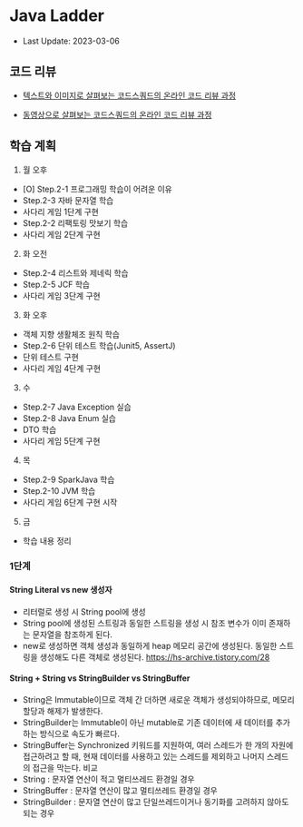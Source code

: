 # Java Ladder

- Last Update: 2023-03-06

## 코드 리뷰

* [텍스트와 이미지로 살펴보는 코드스쿼드의 온라인 코드 리뷰 과정](https://github.com/code-squad/codesquad-docs/blob/master/codereview/README.md)

* [동영상으로 살펴보는 코드스쿼드의 온라인 코드 리뷰 과정](https://youtube.com/watch?v=lFinZfu3QO0&si=EnSIkaIECMiOmarE)

## 학습 계획

1. 월 오후
- [O] Step.2-1 프로그래밍 학습이 어려운 이유
- Step.2-3 자바 문자열 학습
- 사다리 게임 1단계 구현
- Step.2-2 리팩토링 맛보기 학습
- 사다리 게임 2단계 구현

2. 화 오전
- Step.2-4 리스트와 제네릭 학습
- Step.2-5 JCF 학습
- 사다리 게임 3단계 구현

3. 화 오후
- 객체 지향 생활체조 원칙 학습
- Step.2-6 단위 테스트 학습(Junit5, AssertJ)
- 단위 테스트 구현
- 사다리 게임 4단계 구현

3. 수
- Step.2-7 Java Exception 실습
- Step.2-8 Java Enum 실습
- DTO 학습
- 사다리 게임 5단계 구현

4. 목
- Step.2-9 SparkJava 학습
- Step.2-10 JVM 학습
- 사다리 게임 6단계 구현 시작

5. 금
- 학습 내용 정리

### 1단계

#### String Literal vs new 생성자
- 리터럴로 생성 시 String pool에 생성
- String pool에 생성된 스트링과 동일한 스트링을 생성 시 참조 변수가 이미 존재하는 문자열을 참조하게 된다.
- new로 생성하면 객체 생성과 동일하게 heap 메모리 공간에 생성된다. 동일한 스트링을 생성해도 다른 객체로 생성된다.
  https://hs-archive.tistory.com/28

#### String + String vs StringBuilder vs StringBuffer
- String은 Immutable이므로 객체 간 더하면 새로운 객체가 생성되야하므로, 메모리 할당과 해제가 발생한다.
- StringBuilder는 Immutable이 아닌 mutable로 기존 데이터에 새 데이터를 추가하는 방식으로 속도가 빠르다.
- StringBuffer는 Synchronized 키워드를 지원하여, 여러 스레드가 한 개의 자원에 접근하려고 할 때, 현재 데이터를 사용하고 있는 스레드를 제외하고 나머지 스레드의 접근을 막는다.
비교
- String :  문자열 연산이 적고 멀티쓰레드 환경일 경우
- StringBuffer :  문자열 연산이 많고 멀티쓰레드 환경일 경우
- StringBuilder :  문자열 연산이 많고 단일쓰레드이거나 동기화를 고려하지 않아도 되는 경우  
